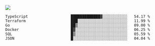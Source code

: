 ![](https://github-profile-summary-cards.vercel.app/api/cards/profile-details?username=igtm&theme=dracula)
<!--START_SECTION:waka-->

```text
TypeScript                   █████████████▓░░░░░░░░░░░   54.17 %
Terraform                    ███░░░░░░░░░░░░░░░░░░░░░░   11.99 %
Go                           ██▒░░░░░░░░░░░░░░░░░░░░░░   09.00 %
Docker                       █▓░░░░░░░░░░░░░░░░░░░░░░░   06.25 %
SQL                          █▒░░░░░░░░░░░░░░░░░░░░░░░   05.59 %
JSON                         █░░░░░░░░░░░░░░░░░░░░░░░░   04.04 %
```

<!--END_SECTION:waka-->
